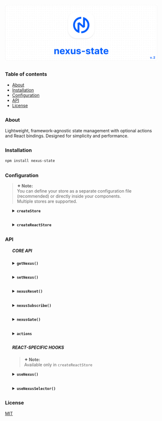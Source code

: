 ![nexus-state logo](https://github.com/voodoofugu/nexus-state/raw/main/src/assets/01-banner-logo.png)

<h2></h2>

### Table of contents

- [About](#about)
- [Installation](#installation)
- [Configuration](#configuration)
- [API](#api)
- [License](#license)

<h2></h2>

### About

Lightweight, framework-agnostic state management with optional actions and React bindings.
Designed for simplicity and performance.

<h2></h2>

### Installation

```bash
npm install nexus-state
```

<h2></h2>

### Configuration

> **✦ Note:**<br />
> You can define your store as a separate configuration file (recommended) or directly inside your components.<br />
> Multiple stores are supported.

<ul>

<details><summary><b><code>createStore</code></b></summary><br /><ul>
<b>Description:</b> <em><br />
Creates a new framework-agnostic store instance.<br />
</em><br />
<b>Example:</b>

```js
import { createStore } from "nexus-state";

const { state, actions } = createStore({
  state: {
    count: 0,
    user: "Anonymous",
  },

  actions: (set) => ({
    increment: () => set((prev) => ({ count: prev.count + 1 })),
    setUser: (name) => set({ user: name }),
  }),
});

export { state, actions };
```

</ul></details>

<h2></h2>

<details><summary><b><code>createReactStore</code></b></summary><br /><ul>
<b>Description:</b> <em><br />
Extends <code>createStore</code> with React-specific hooks for subscribing to state in components.<br />
</em><br />
<b>Example:</b>

```js
import { createReactStore } from "nexus-state";

const { state, actions } = createReactStore({
  state: {
    count: 0,
    user: "Anonymous",
  },

  actions: (set) => ({
    increment: () => set((prev) => ({ count: prev.count + 1 })),
    setUser: (name) => set({ user: name }),
  }),
});

export { state, actions };
```

</ul></details>

</ul>

<h2></h2>

### API

<ul>

##### CORE API

<details><summary><b><code>getNexus()</code></b></summary><br /><ul>
<b>Description:</b> <em><br />
This method returns the current state object.<br />
</em><br />
<b>Example:</b>

```tsx
const currentState = state.getNexus();
console.log(currentState);
```

</ul></details>

<h2></h2>

<details><summary><b><code>setNexus()</code></b></summary><br /><ul>
<b>Description:</b> <em><br />
This method updates the state object. You can pass a partial object or a function with access to the previous state.<br />
</em><br />
<b>Example:</b>

```tsx
// Direct update:
state.setNexus({ count: 5 });

// Functional update:
state.setNexus((prev) => ({
  count: prev.count + 1,
}));
```

</ul></details>

<h2></h2>

<details><summary><b><code>nexusReset()</code></b></summary><br /><ul>
<b>Description:</b> <em><br />
This method resets the state back to its initial values.<br />
</em><br />
<b>Example:</b>

```tsx
state.nexusReset();
```

</ul></details>

<h2></h2>

<details><summary><b><code>nexusSubscribe()</code></b></summary><br /><ul>
<b>Description:</b> <em><br />
This method subscribes to changes of specific keys or the entire state.<br />
</em><br />
<b>Example:</b>

```tsx
sconst unsubscribe = state.nexusSubscribe(["count"], () => {
  console.log("count changed:", state.getNexus().count);
});

// Later:
unsubscribe();
```

</ul></details>

<h2></h2>

<details><summary><b><code>nexusGate()</code></b></summary><br /><ul>
<b>Description:</b> <em><br />
Registers middleware to intercept state updates. You can modify or cancel the update.<br />
Useful for adding logging, debugging, or integrating with developer tools.<br />
</em><br />
<b>Example:</b><br />
<br />
<em>Basic Logging:</em>

```tsx
state.nexusGate((prev, next) => {
  console.log("State changing from", prev, "to", next);

  // Optionally, return a modified next state:
  // return { ...next, forced: true };
});
```

<details><summary><b><code>Redux DevTools Integration()</code></b></summary><br />

```tsx
// Setup Redux DevTools connection
const devtools = window.__REDUX_DEVTOOLS_EXTENSION__?.connect({
  name: "MyStore",
});

devtools?.init(state.getNexus());

// Register middleware to send state updates to DevTools
state.nexusGate((_, next) => {
  devtools?.send?.({ type: "UPDATE" }, next);
});
```

```tsx
// TS for Redux DevTools
interface ReduxDevToolsConnection {
  send: (action: unknown, state: unknown) => void;
  init: (state: unknown) => void;
}

interface ReduxDevToolsExtension {
  connect(options: { name: string }): ReduxDevToolsConnection;
}

declare global {
  interface Window {
    __REDUX_DEVTOOLS_EXTENSION__?: ReduxDevToolsExtension;
  }
}
```

</details>

> **✦ Note:**<br />
> Use nexusGate for middleware logic. Unlike React hooks, it runs before UI updates and doesn't trigger re-renders.

</ul></details>

<h2></h2>

<details><summary><b><code>actions</code></b></summary><br /><ul>
<b>Description:</b> <em><br />
Optional actions object defined during store creation, simplifying state updates.<br />
</em><br />
<b>Example:</b>

```tsx
actions.increment();
actions.setUser("Admin");
```

  </ul></details>

  <h2></h2>

##### REACT-SPECIFIC HOOKS

> **✦ Note:**<br />
> Available only in `createReactStore`

<details><summary><b><code>useNexus()</code></b></summary><br /><ul>
<b>Description:</b> <em><br />
A React hook for subscribing to the store. Automatically triggers re-renders when subscribed state changes.<br />
<br />
<ul>
  <li><b>Without arguments:</b> returns the entire state object.</li>
  <li><b>With key argument:</b> subscribes to a specific key.</li>
</ul>
</em><br />
<b>Example:</b>

```tsx
const fullState = state.useNexus();
const count = state.useNexus("count");
```

</ul></details>

<h2></h2>

<details><summary><b><code>useNexusSelector()</code></b></summary><br /><ul>
<b>Description:</b> <em><br />
A React hook for creating derived values from the state.<br />
<br />
<ul>
  <li><code>selector</code>: function that returns any derived value from the state.</li>
  <li><code>dependencies</code>: array of state keys to watch for changes.</li>
</ul>
<br />
Efficient: updates only when dependencies change.<br />
</em><br />
<b>Example:</b>

```tsx
const total = state.useNexusSelector(
  (s) => s.count + s.user.length,
  ["count", "user"]
);
```

> **✦ Note:**<br />
> Memoize your selector with `useCallback` if it’s recreated often due to frequent re-renders — this prevents unnecessary re-subscriptions.

</ul></details>

</ul>

<h2></h2>

### License

[MIT](./publish/LICENSE)
